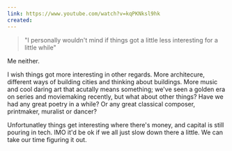 ```yaml
---
link: https://www.youtube.com/watch?v=kqPKNksl9hk
created:
---
```


> "I personally wouldn't mind if things got a little less interesting for a little while"

Me neither.

I wish things got more interesting in other regards. More architecure, different ways of building cities and thinking about buildings. More music and cool daring art that acutally means something; we've seen a golden era on series and moviemaking recently, but what about other things? Have we had any great poetry in a while? Or any great classical composer, printmaker, muralist or dancer?

Unfortunatley things get interesting where there's money, and capital is still pouring in tech. IMO it'd be ok if we all just slow down there a little. We can take our time figuring it out.
